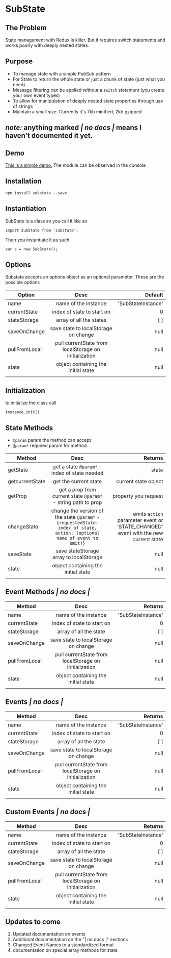 # SubState

## The Problem
State management with Redux is killer.  But it requires switch statements and works poorly with deeply nested states.

## Purpose
* To manage state with a simple PubSub pattern
* For State to return the whole state or just a chunk of state (just what you need).  
* Message filtering can be applied _without_ a `switch` statement (you create your own event types)
* To allow for manipulation of deeply nested state properties through use of strings
* Maintain a small size.  Currently it's 7kb minified, 2kb gzipped

## _note:_ anything marked _| no docs |_ means I haven't documented it yet.

## Demo
[This is a simple demo.](//jsfiddle.net/TomSaporito/s3oykwoe/embedded/result/)  The module can be observed in the console

## Installation
`npm install substate --save`

## Instantiation 
SubState is a class so you call it like so

`import SubState from 'substate';`

Then you instantiate it as such

`var s = new SubState();`

## Options
Substate accepts an options object as an optional parameter.
These are the possible options

| Option        | Desc                                                  | Default             |
| ------------- |:-----------------------------------------------------:| -------------------:|
| name          | name of the instance                                  | 'SubStateInstance'  |
| currentState  | index of state to start on                            |   0                 |
| stateStorage  | array of all the states                               |    [ ]              |
| saveOnChange  | save state to localStorage on change                  | null                |
| pullFromLocal | pull currentState from localStorage on initialization | null                |
| state         | object containing the initial state                   | null                |
|               |                                                       |                     |

## Initialization
to initialize the class call

`instance.init()`

## State Methods
* `@param`    param the method can accept
* `@param*`   required param for method

| Method           | Desc                                                                      | Returns              |
| ---------------- |:-------------------------------------------------------------------------:| --------------------:|
| getState         | get a state `@param*` - index of state needed                             | state                |
| getcurrentState  | get the current state                                                     | current state object |
| getProp          | get a prop from current state `@param*` - string path to prop             | property you request |
| changeState      | change the version of the state `@param*` - `{requestedState: index of state, action: (optional name of event to emit)}`| emits `action` parameter event or 'STATE_CHANGED' event with the new current state    |
| saveState        | save stateStorage array to localStorage                                   | null                 |
| state            | object containing the initial state                                       | null                 |
|                  |                                                                           |                      |

## Event Methods _| no docs |_
| Method        | Desc                                                  | Returns             |
| ------------- |:-----------------------------------------------------:| -------------------:|
| name          | name of the instance                                  | 'SubStateInstance'  |
| currentState  | index of state to start on                            |   0                 |
| stateStorage  | array of all the state                                |    [ ]              |
| saveOnChange  | save state to localStorage on change                  | null                |
| pullFromLocal | pull currentState from localStorage on initialization | null                |
| state         | object containing the initial state                   | null                |
|               |                                                       |                     |

## Events  _| no docs |_
| Method        | Desc                                                  | Returns             |
| ------------- |:-----------------------------------------------------:| -------------------:|
| name          | name of the instance                                  | 'SubStateInstance'  |
| currentState  | index of state to start on                            |   0                 |
| stateStorage  | array of all the state                                |    [ ]              |
| saveOnChange  | save state to localStorage on change                  | null                |
| pullFromLocal | pull currentState from localStorage on initialization | null                |
| state         | object containing the initial state                   | null                |
|               |                                                       |                     |

## Custom Events  _| no docs |_
| Method        | Desc                                                  | Returns             |
| ------------- |:-----------------------------------------------------:| -------------------:|
| name          | name of the instance                                  | 'SubStateInstance'  |
| currentState  | index of state to start on                            |   0                 |
| stateStorage  | array of all the state                                |    [ ]              |
| saveOnChange  | save state to localStorage on change                  | null                |
| pullFromLocal | pull currentState from localStorage on initialization | null                |
| state         | object containing the initial state                   | null                |
|               |                                                       |                     |

## Updates to come
1. Updated documentation on events
2. Additional documentation on the "| no docs |" sections
3. Changed Event Names to a standardized format
4. documentation on special array methods for state
